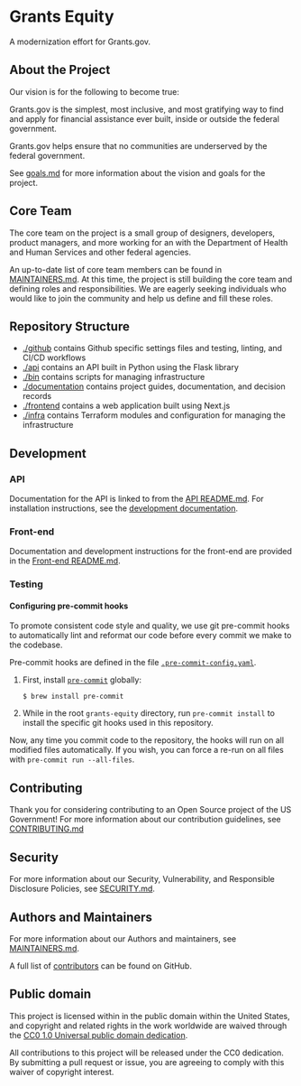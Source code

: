 # Grants Equity

A modernization effort for Grants.gov.

## About the Project

Our vision is for the following to become true:

Grants.gov is the simplest, most inclusive, and most gratifying way to find and apply for financial assistance ever built, inside or outside the federal government.

Grants.gov helps ensure that no communities are underserved by the federal government.

See [goals.md](./documentation/goals.md) for more information about the vision and goals for the project.

## Core Team

The core team on the project is a small group of designers, developers, product managers, and more  working for an with the Department of Health and Human Services and other federal agencies.

An up-to-date list of core team members can be found in [MAINTAINERS.md](./MAINTAINERS.md). At this time, the project is still building the core team and defining roles and responsibilities. We are eagerly seeking individuals who would like to join the community and help us define and fill these roles. 

## Repository Structure

- [./github](./github) contains Github specific settings files and testing, linting, and CI/CD workflows
- [./api](./api) contains an API built in Python using the Flask library
- [./bin](./bin) contains scripts for managing infrastructure
- [./documentation](./documentation) contains project guides, documentation, and decision records
- [./frontend](./frontend) contains a web application built using Next.js
- [./infra](./infra) contains Terraform modules and configuration for managing the infrastructure

## Development

### API

Documentation for the API is linked to from the [API README.md](./api/README.md). For installation instructions, see the [development documentation](./documentation/api/development.md).

### Front-end

Documentation and development instructions for the front-end are provided in the [Front-end README.md](./frontend/README.md).

### Testing

#### Configuring pre-commit hooks

To promote consistent code style and quality, we use git pre-commit hooks to
automatically lint and reformat our code before every commit we make to the codebase.

Pre-commit hooks are defined in the file [`.pre-commit-config.yaml`](./.pre-commit-config.yaml).

1.  First, install [`pre-commit`](https://pre-commit.com/) globally:

        $ brew install pre-commit

2.  While in the root `grants-equity` directory, run `pre-commit install` to install
    the specific git hooks used in this repository.

Now, any time you commit code to the repository, the hooks will run on all modified files automatically. If you wish, you can force a re-run on all files with `pre-commit run --all-files`.

## Contributing

Thank you for considering contributing to an Open Source project of the US
Government! For more information about our contribution guidelines, see
[CONTRIBUTING.md](CONTRIBUTING.md)

## Security

For more information about our Security, Vulnerability, and Responsible
Disclosure Policies, see [SECURITY.md](SECURITY.md).

## Authors and Maintainers

For more information about our Authors and maintainers, see [MAINTAINERS.md](MAINTAINERS.md).

A full list of [contributors](https://github.com/HHS/grants-equity/graphs/contributors?type=a) can be found on GitHub.

## Public domain

This project is licensed within in the public domain within the United States,
and copyright and related rights in the work worldwide are waived through the
[CC0 1.0 Universal public domain
dedication](https://creativecommons.org/publicdomain/zero/1.0/).

All contributions to this project will be released under the CC0 dedication. By
submitting a pull request or issue, you are agreeing to comply with this waiver
of copyright interest.

